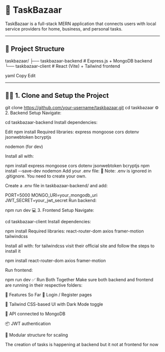 # 🧰 TaskBazaar

TaskBazaar is a full-stack MERN application that connects users with local service providers for home, business, and personal tasks.

---

## 📁 Project Structure

taskbazaar/
├── taskbazaar-backend # Express.js + MongoDB backend
└── taskbazaar-client # React (Vite) + Tailwind frontend

yaml
Copy
Edit

---

## 🧑‍💻 1. Clone and Setup the Project

git clone https://github.com/your-username/taskbazaar.git
cd taskbazaar
⚙️ 2. Backend Setup
Navigate:

cd taskbazaar-backend
Install dependencies:

Edit
npm install
Required libraries:
express
mongoose
cors
dotenv
jsonwebtoken
bcryptjs

nodemon (for dev)

Install all with:


npm install express mongoose cors dotenv jsonwebtoken bcryptjs
npm install --save-dev nodemon
Add your .env file:
🔐 Note: .env is ignored in .gitignore. You need to create your own.

Create a .env file in taskbazaar-backend/ and add:


PORT=5000
MONGO_URI=your_mongodb_uri
JWT_SECRET=your_jwt_secret
Run backend:

npm run dev
💻 3. Frontend Setup
Navigate:

cd taskbazaar-client
Install dependencies:

npm install
Required libraries:
react-router-dom
axios
framer-motion
tailwindcss

Install all with:
for tailwindcss visit their official site and follow the steps to install it

npm install react-router-dom axios framer-motion


Run frontend:

npm run dev
✅ Run Both Together
Make sure both backend and frontend are running in their respective folders:



🌙 Features So Far
🔐 Login / Register pages

🎨 Tailwind CSS-based UI with Dark Mode toggle

🚀 API connected to MongoDB

📦 JWT authentication

🧩 Modular structure for scaling

The creation of tasks is happening at backend but it not at frontend for now
